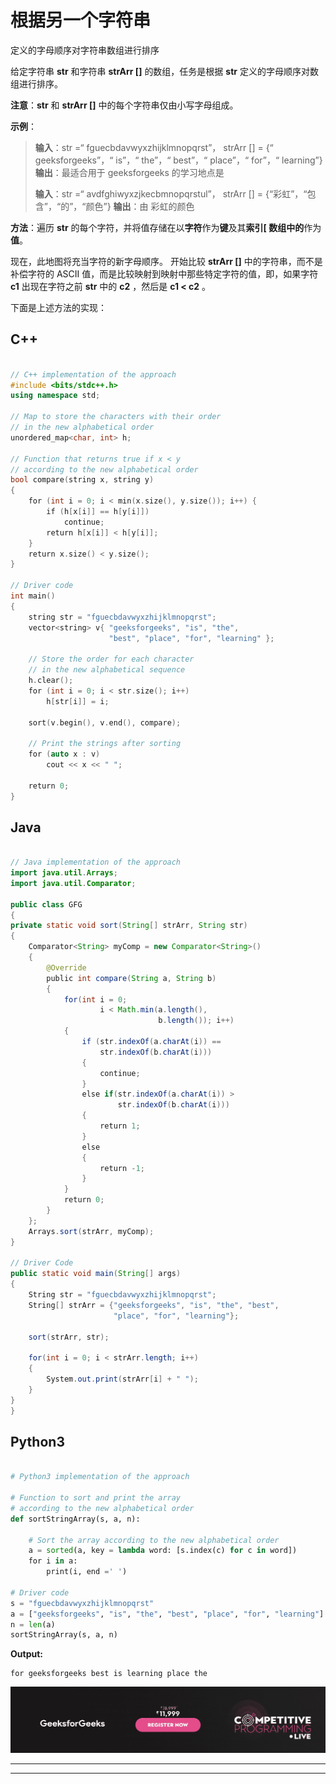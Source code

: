 # 根据另一个字符串

定义的字母顺序对字符串数组进行排序

给定字符串 **str** 和字符串 **strArr []** 的数组，任务是根据 **str** 定义的字母顺序对数组进行排序。

**注意**：**str** 和 **strArr []** 中的每个字符串仅由小写字母组成。

**示例**：

> **输入**：str =“ fguecbdavwyxzhijklmnopqrst”，
> strArr [] = {“ geeksforgeeks”，“ is”，“ the”，“ best”，“ place”，“ for”，“ learning”}
> **输出**：最适合用于 geeksforgeeks 的学习地点是
> 
> **输入**：str =“ avdfghiwyxzjkecbmnopqrstul”，
> strArr [] = {“彩虹”，“包含”，“的”，“颜色”}
> **输出**：由 彩虹的颜色

**方法**：遍历 **str** 的每个字符，并将值存储在以**字符**作为**键**及其**索引[ 数组中的**作为**值**。

现在，此地图将充当字符的新字母顺序。 开始比较 **strArr []** 中的字符串，而不是补偿字符的 ASCII 值，而是比较映射到映射中那些特定字符的值，即，如果字符 **c1** 出现在字符之前 **str** 中的 **c2** ，然后是 **c1 < c2** 。

下面是上述方法的实现：

## C++

```cpp

// C++ implementation of the approach 
#include <bits/stdc++.h> 
using namespace std; 

// Map to store the characters with their order 
// in the new alphabetical order 
unordered_map<char, int> h; 

// Function that returns true if x < y 
// according to the new alphabetical order 
bool compare(string x, string y) 
{ 
    for (int i = 0; i < min(x.size(), y.size()); i++) { 
        if (h[x[i]] == h[y[i]]) 
            continue; 
        return h[x[i]] < h[y[i]]; 
    } 
    return x.size() < y.size(); 
} 

// Driver code 
int main() 
{ 
    string str = "fguecbdavwyxzhijklmnopqrst"; 
    vector<string> v{ "geeksforgeeks", "is", "the", 
                      "best", "place", "for", "learning" }; 

    // Store the order for each character 
    // in the new alphabetical sequence 
    h.clear(); 
    for (int i = 0; i < str.size(); i++)  
        h[str[i]] = i;     

    sort(v.begin(), v.end(), compare); 

    // Print the strings after sorting 
    for (auto x : v)  
        cout << x << " "; 

    return 0; 
} 

```

## Java

```java

// Java implementation of the approach 
import java.util.Arrays; 
import java.util.Comparator; 

public class GFG  
{ 
private static void sort(String[] strArr, String str) 
{ 
    Comparator<String> myComp = new Comparator<String>() 
    { 
        @Override
        public int compare(String a, String b)  
        { 
            for(int i = 0;  
                    i < Math.min(a.length(), 
                                 b.length()); i++) 
            { 
                if (str.indexOf(a.charAt(i)) == 
                    str.indexOf(b.charAt(i)))  
                { 
                    continue; 
                }  
                else if(str.indexOf(a.charAt(i)) > 
                        str.indexOf(b.charAt(i))) 
                { 
                    return 1; 
                }  
                else
                { 
                    return -1; 
                } 
            } 
            return 0; 
        } 
    }; 
    Arrays.sort(strArr, myComp); 
} 

// Driver Code 
public static void main(String[] args) 
{ 
    String str = "fguecbdavwyxzhijklmnopqrst"; 
    String[] strArr = {"geeksforgeeks", "is", "the", "best",  
                       "place", "for", "learning"}; 

    sort(strArr, str); 

    for(int i = 0; i < strArr.length; i++) 
    { 
        System.out.print(strArr[i] + " "); 
    } 
} 
} 

```

## Python3

```py

# Python3 implementation of the approach 

# Function to sort and print the array  
# according to the new alphabetical order 
def sortStringArray(s, a, n): 

    # Sort the array according to the new alphabetical order 
    a = sorted(a, key = lambda word: [s.index(c) for c in word]) 
    for i in a: 
        print(i, end =' ') 

# Driver code 
s = "fguecbdavwyxzhijklmnopqrst"
a = ["geeksforgeeks", "is", "the", "best", "place", "for", "learning"] 
n = len(a) 
sortStringArray(s, a, n) 

```

**Output:**

```
for geeksforgeeks best is learning place the

```

[![competitive-programming-img](img/5211864e7e7a28eeeb039fa5d6073a24.png)](https://practice.geeksforgeeks.org/courses/competitive-programming-live?utm_source=geeksforgeeks&utm_medium=article&utm_campaign=gfg_article_cp)

* * *

* * *



